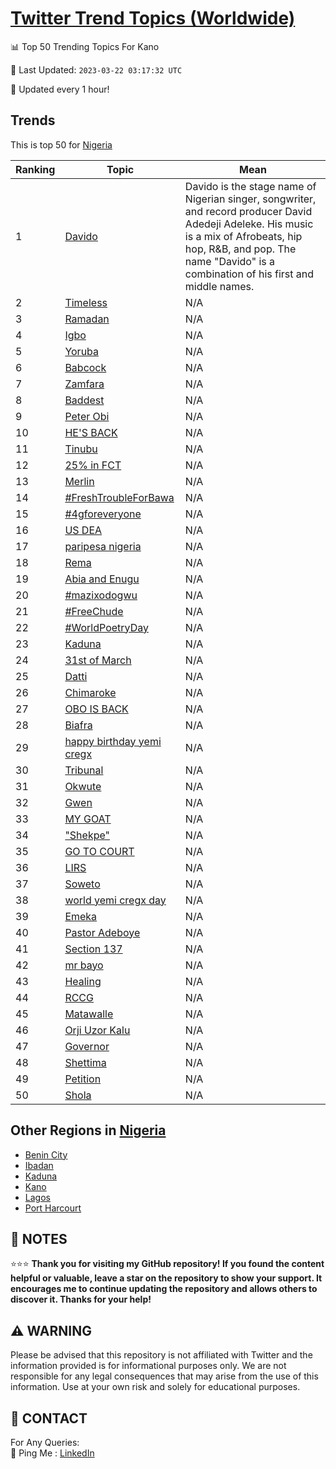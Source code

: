[Twitter Trend Topics (Worldwide)](https://github.com/ErcinDedeoglu/Twitter-Trend-Topics)
==========


📊 Top 50 Trending Topics For Kano

📆 Last Updated: `2023-03-22 03:17:32 UTC`

🔧 Updated every 1 hour!


## Trends

This is top 50 for [Nigeria](</Nigeria>)

| Ranking | Topic | Mean |
| ------- | ------------ | ------------ |
| 1 | [Davido](http://twitter.com/search?q=Davido) | Davido is the stage name of Nigerian singer, songwriter, and record producer David Adedeji Adeleke. His music is a mix of Afrobeats, hip hop, R&B, and pop. The name "Davido" is a combination of his first and middle names. |
| 2 | [Timeless](http://twitter.com/search?q=Timeless) | N/A |
| 3 | [Ramadan](http://twitter.com/search?q=Ramadan) | N/A |
| 4 | [Igbo](http://twitter.com/search?q=Igbo) | N/A |
| 5 | [Yoruba](http://twitter.com/search?q=Yoruba) | N/A |
| 6 | [Babcock](http://twitter.com/search?q=Babcock) | N/A |
| 7 | [Zamfara](http://twitter.com/search?q=Zamfara) | N/A |
| 8 | [Baddest](http://twitter.com/search?q=Baddest) | N/A |
| 9 | [Peter Obi](http://twitter.com/search?q=Peter+Obi) | N/A |
| 10 | [HE'S BACK](http://twitter.com/search?q=HE%27S+BACK) | N/A |
| 11 | [Tinubu](http://twitter.com/search?q=Tinubu) | N/A |
| 12 | [25% in FCT](http://twitter.com/search?q=25%25+in+FCT) | N/A |
| 13 | [Merlin](http://twitter.com/search?q=Merlin) | N/A |
| 14 | [#FreshTroubleForBawa](http://twitter.com/search?q=%23FreshTroubleForBawa) | N/A |
| 15 | [#4gforeveryone](http://twitter.com/search?q=%234gforeveryone) | N/A |
| 16 | [US DEA](http://twitter.com/search?q=US+DEA) | N/A |
| 17 | [paripesa nigeria](http://twitter.com/search?q=paripesa+nigeria) | N/A |
| 18 | [Rema](http://twitter.com/search?q=Rema) | N/A |
| 19 | [Abia and Enugu](http://twitter.com/search?q=Abia+and+Enugu) | N/A |
| 20 | [#mazixodogwu](http://twitter.com/search?q=%23mazixodogwu) | N/A |
| 21 | [#FreeChude](http://twitter.com/search?q=%23FreeChude) | N/A |
| 22 | [#WorldPoetryDay](http://twitter.com/search?q=%23WorldPoetryDay) | N/A |
| 23 | [Kaduna](http://twitter.com/search?q=Kaduna) | N/A |
| 24 | [31st of March](http://twitter.com/search?q=31st+of+March) | N/A |
| 25 | [Datti](http://twitter.com/search?q=Datti) | N/A |
| 26 | [Chimaroke](http://twitter.com/search?q=Chimaroke) | N/A |
| 27 | [OBO IS BACK](http://twitter.com/search?q=OBO+IS+BACK) | N/A |
| 28 | [Biafra](http://twitter.com/search?q=Biafra) | N/A |
| 29 | [happy birthday yemi cregx](http://twitter.com/search?q=happy+birthday+yemi+cregx) | N/A |
| 30 | [Tribunal](http://twitter.com/search?q=Tribunal) | N/A |
| 31 | [Okwute](http://twitter.com/search?q=Okwute) | N/A |
| 32 | [Gwen](http://twitter.com/search?q=Gwen) | N/A |
| 33 | [MY GOAT](http://twitter.com/search?q=MY+GOAT) | N/A |
| 34 | ["Shekpe"](http://twitter.com/search?q=%22Shekpe%22) | N/A |
| 35 | [GO TO COURT](http://twitter.com/search?q=GO+TO+COURT) | N/A |
| 36 | [LIRS](http://twitter.com/search?q=LIRS) | N/A |
| 37 | [Soweto](http://twitter.com/search?q=Soweto) | N/A |
| 38 | [world yemi cregx day](http://twitter.com/search?q=world+yemi+cregx+day) | N/A |
| 39 | [Emeka](http://twitter.com/search?q=Emeka) | N/A |
| 40 | [Pastor Adeboye](http://twitter.com/search?q=Pastor+Adeboye) | N/A |
| 41 | [Section 137](http://twitter.com/search?q=Section+137) | N/A |
| 42 | [mr bayo](http://twitter.com/search?q=mr+bayo) | N/A |
| 43 | [Healing](http://twitter.com/search?q=Healing) | N/A |
| 44 | [RCCG](http://twitter.com/search?q=RCCG) | N/A |
| 45 | [Matawalle](http://twitter.com/search?q=Matawalle) | N/A |
| 46 | [Orji Uzor Kalu](http://twitter.com/search?q=Orji+Uzor+Kalu) | N/A |
| 47 | [Governor](http://twitter.com/search?q=Governor) | N/A |
| 48 | [Shettima](http://twitter.com/search?q=Shettima) | N/A |
| 49 | [Petition](http://twitter.com/search?q=Petition) | N/A |
| 50 | [Shola](http://twitter.com/search?q=Shola) | N/A |



## Other Regions in [Nigeria](</Nigeria>)

* [Benin City](</Nigeria/Benin City.md>)
* [Ibadan](</Nigeria/Ibadan.md>)
* [Kaduna](</Nigeria/Kaduna.md>)
* [Kano](</Nigeria/Kano.md>)
* [Lagos](</Nigeria/Lagos.md>)
* [Port Harcourt](</Nigeria/Port Harcourt.md>)



## 📝 NOTES

⭐⭐⭐ **Thank you for visiting my GitHub repository! If you found the content helpful or valuable, leave a star on the repository to show your support. It encourages me to continue updating the repository and allows others to discover it. Thanks for your help!**


## ⚠️ WARNING

Please be advised that this repository is not affiliated with Twitter and the information provided is for informational purposes only. We are not responsible for any legal consequences that may arise from the use of this information. Use at your own risk and solely for educational purposes.


## 📨 CONTACT

 For Any Queries:  
            🏓 Ping Me : [LinkedIn](https://www.linkedin.com/in/ercindedeoglu/)
